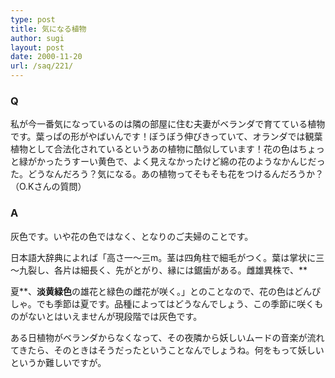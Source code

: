 ```yaml
---
type: post
title: 気になる植物
author: sugi
layout: post
date: 2000-11-20
url: /saq/221/
---
```

### Q 

私が今一番気になっているのは隣の部屋に住む夫妻がベランダで育てている植物です。葉っぱの形がやばいんです！ぼうぼう伸びきっていて、オランダでは観葉植物として合法化されているというあの植物に酷似しています！花の色はちょっと緑がかったうすーい黄色で、よく見えなかったけど綿の花のようなかんじだった。どうなんだろう？気になる。あの植物ってそもそも花をつけるんだろうか？（O.Kさんの質問）

### A 

灰色です。いや花の色ではなく、となりのご夫婦のことです。

日本語大辞典によれば「高さ一～三m。茎は四角柱で細毛がつく。葉は掌状に三～九裂し、各片は細長く、先がとがり、縁には鋸歯がある。雌雄異株で、**
  
夏**、**淡黄緑色**の雄花と緑色の雌花が咲く。」とのことなので、花の色はどんぴしゃ。でも季節は夏です。品種によってはどうなんでしょう、この季節に咲くものがないとはいえませんが現段階では灰色です。

ある日植物がベランダからなくなって、その夜隣から妖しいムードの音楽が流れてきたら、そのときはそうだったということなんでしょうね。何をもって妖しいというか難しいですが。
